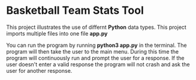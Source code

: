 # Basketball Team Stats Tool

This project illustrates the use of differnt **Python** data types. This project imports multiple files into one file **app.py**

You can run the program by running **python3 app.py** in the terminal. The program will then take the user to the main menu. During this time the program will continuously run and prompt the user for a response. If the user doesn't enter a valid response the program will not crash and ask the user for another response.
